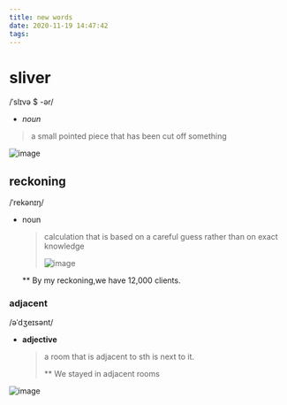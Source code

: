 ```yaml
---
title: new words
date: 2020-11-19 14:47:42
tags:
---
```

# sliver
/ˈslɪvə $ -ər/
- *noun*
> a small pointed piece that has been cut off something

![image](https://tse4-mm.cn.bing.net/th/id/OIP.2upzPbTQf0-bCp2PPcPxKgHaEL?w=322&h=181&c=7&o=5&pid=1.7)











## reckoning  

/ˈrekənɪŋ/

- noun

  > calculation that is based on a careful guess rather than on exact knowledge
  >
  > ![image](https://www.mdpi.com/sensors/sensors-19-00294/article_deploy/html/images/sensors-19-00294-g001.png)

  ** By my reckoning,we have 12,000 clients.





### adjacent

 /əˈdʒeɪsənt/

- **adjective**

  > a room that is adjacent to sth is next to it.
  >
  > ** We stayed in adjacent rooms

![image](https://th.bing.com/th/id/OIP.MUEba2ANuHQJI0b_cF-THAHaEF?pid=Api&rs=1)



